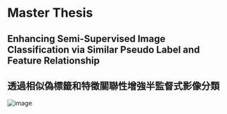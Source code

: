 # Master Thesis
## Enhancing Semi-Supervised Image Classification via Similar Pseudo Label and Feature Relationship
## 透過相似偽標籤和特徵關聯性增強半監督式影像分類
![image](https://user-images.githubusercontent.com/59983036/186312150-9707901f-aa44-4800-982e-5d39f05f684c.png)

